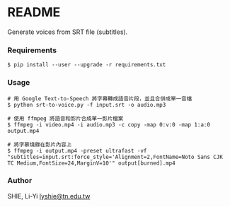 # README #

Generate voices from SRT file (subtitles).

### Requirements ###

```
$ pip install --user --upgrade -r requirements.txt
```

### Usage ###

```
# 用 Google Text-to-Speech 將字幕轉成語音片段，並且合併成單一音檔
$ python srt-to-voice.py -f input.srt -o audio.mp3

# 使用 ffmpeg 將語音和影片合成單一影片檔案
$ ffmpeg -i video.mp4 -i audio.mp3 -c copy -map 0:v:0 -map 1:a:0 output.mp4

# 將字慕燒錄在影片內容上
$ ffmpeg -i output.mp4 -preset ultrafast -vf "subtitles=input.srt:force_style='Alignment=2,FontName=Noto Sans CJK TC Medium,FontSize=24,MarginV=10'" output[burned].mp4
```

### Author ###

SHIE, Li-Yi <lyshie@tn.edu.tw>
